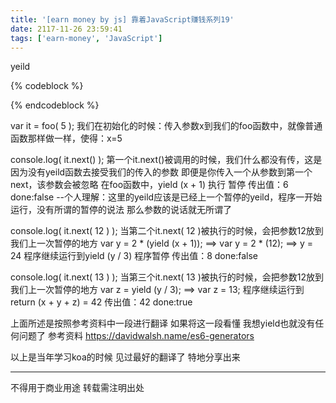 ```yaml
---
title: '[earn money by js] 靠着JavaScript赚钱系列19'
date: 2117-11-26 23:59:41
tags: ['earn-money', 'JavaScript']
---
```

yeild


{% codeblock %}
<script>
function *foo(x) {
    var y = 2 * (yield (x + 1));
    var z = yield (y / 3);
    return (x + y + z);
}

var it = foo( 5 );

// note: not sending anything into `next()` here
console.log( it.next() );       // { value:6, done:false }
console.log( it.next( 12 ) );   // { value:8, done:false }
console.log( it.next( 13 ) );   // { value:42, done:true }
</script>
{% endcodeblock %}

var it = foo( 5 ); 
我们在初始化的时候：传入参数x到我们的foo函数中，就像普通函数那样做一样，使得：x=5

console.log( it.next() ); 
第一个it.next()被调用的时候，我们什么都没有传，这是因为没有yeild函数去接受我们的传入的参数 即便是你传入一个从参数到第一个next，该参数会被忽略
在foo函数中，yield (x + 1) 执行 暂停 传出值：6 done:false
--个人理解：这里的yeild应该是已经上一个暂停的yeild，程序一开始运行，没有所谓的暂停的说法 那么参数的说话就无所谓了

console.log( it.next( 12 ) );
当第二个it.next( 12 )被执行的时候，会把参数12放到我们上一次暂停的地方
var y = 2 * (yield (x + 1)); ==> var y = 2 * (12); ==> y = 24
程序继续运行到yield (y / 3) 程序暂停 传出值：8 done:false

console.log( it.next( 13 ) );
当第三个it.next( 13 )被执行的时候，会把参数12放到我们上一次暂停的地方
var z = yield (y / 3); ==> var z = 13;
程序继续运行到return (x + y + z) = 42 传出值：42 done:true


上面所述是按照参考资料中一段进行翻译 如果将这一段看懂 我想yield也就没有任何问题了
参考资料
https://davidwalsh.name/es6-generators

 以上是当年学习koa的时候 见过最好的翻译了 特地分享出来

----------------
不得用于商业用途 转载需注明出处

